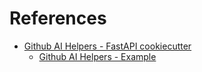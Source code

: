 # References

- [Github AI Helpers - FastAPI cookiecutter](https://github.com/ai-helpers/api-cookiecutter-template)
  - [Github AI Helpers - Example](https://github.com/ai-helpers/example-api-template)

